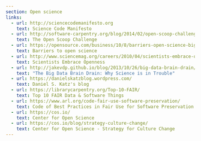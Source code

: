 ```yaml
---
section: Open science
links:
  - url: http://sciencecodemanifesto.org
    text: Science Code Manifesto
  - url: http://software-carpentry.org/blog/2014/02/open-scoop-challenge.html
    text: The Open Scoop Challenge
  - url: https://opensource.com/business/10/8/barriers-open-science-big-business-watson-and-crick
    text: Barriers to open science
  - url: http://www.sciencemag.org/careers/2010/04/scientists-embrace-openness
    text: Scientists Embrace Openness
  - url: http://jakevdp.github.io/blog/2013/10/26/big-data-brain-drain/
    text: "The Big Data Brain Drain: Why Science is in Trouble"
  - url: https://danielskatzblog.wordpress.com/
    text: Daniel S. Katz's blog
  - url: https://librarycarpentry.org/Top-10-FAIR/
    text: Top 10 FAIR Data & Software Things
  - url: https://www.arl.org/code-fair-use-software-preservation/
    text: Code of Best Practices in Fair Use for Software Preservation 
  - url: https://cos.io/
    text: Center for Open Science
  - url: https://cos.io/blog/strategy-culture-change/
    text: Center for Open Science - Strategy for Culture Change
---
```

